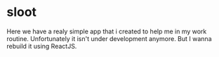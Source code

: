 # sloot
Here we have a realy simple app that i created to help me in my work routine.
Unfortunately it isn't under development anymore. But I wanna rebuild it using ReactJS.
